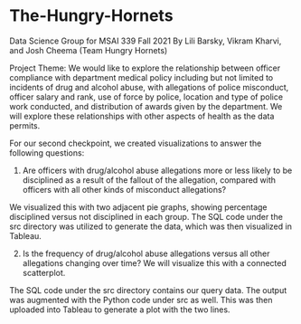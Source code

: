 # The-Hungry-Hornets
Data Science Group for MSAI 339 Fall 2021
By Lili Barsky, Vikram Kharvi, and Josh Cheema (Team
Hungry Hornets)

Project Theme: We would like to explore the relationship between officer compliance with department medical policy including but not limited to incidents of drug and alcohol abuse, with allegations of police misconduct, officer salary and rank, use of force by police, location and type of police work conducted, and distribution of awards given by the department. We will explore these relationships with other aspects of health as the data permits.

For our second checkpoint, we created visualizations to answer the following questions:

1) Are officers with drug/alcohol abuse allegations more or less likely to be disciplined as a result of the fallout of the allegation, compared with officers with all other kinds of misconduct allegations?

We visualized this with two adjacent pie graphs, showing percentage disciplined versus not disciplined in each group. The SQL code under the src directory was utilized to generate the data, which was then visualized in Tableau.

2) Is the frequency of drug/alcohol abuse allegations versus all other allegations changing over time? We will visualize this with a connected scatterplot.

The SQL code under the src directory contains our query data. The output was augmented with the Python code under src as well. This was then uploaded into Tableau to generate a plot with the two lines.
